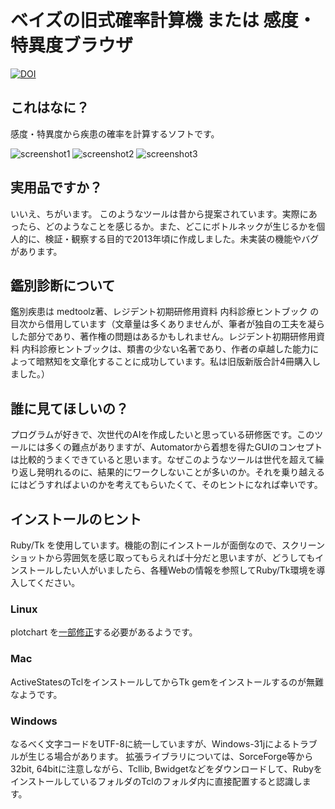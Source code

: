 ベイズの旧式確率計算機 または 感度・特異度ブラウザ
===

[![DOI](https://zenodo.org/badge/132083398.svg)](https://zenodo.org/badge/latestdoi/132083398)

## これはなに？
感度・特異度から疾患の確率を計算するソフトです。

![screenshot1](http://medfreak.info/wp/wp-content/uploads/2016/08/bayes0.png)
![screenshot2](http://medfreak.info/wp/wp-content/uploads/2016/08/bayes1.png)
![screenshot3](http://medfreak.info/wp/wp-content/uploads/2016/08/diagnosis.png)

## 実用品ですか？
いいえ、ちがいます。
このようなツールは昔から提案されています。実際にあったら、どのようなことを感じるか。また、どこにボトルネックが生じるかを個人的に、検証・観察する目的で2013年頃に作成しました。未実装の機能やバグがあります。

## 鑑別診断について
鑑別疾患は medtoolz著、レジデント初期研修用資料 内科診療ヒントブック の目次から借用しています（文章量は多くありませんが、筆者が独自の工夫を凝らした部分であり、著作権の問題はあるかもしれません。レジデント初期研修用資料 内科診療ヒントブックは、類書の少ない名著であり、作者の卓越した能力によって暗黙知を文章化することに成功しています。私は旧版新版合計4冊購入しました。）

## 誰に見てほしいの？
プログラムが好きで、次世代のAIを作成したいと思っている研修医です。このツールには多くの難点がありますが、Automatorから着想を得たGUIのコンセプトは比較的うまくできていると思います。なぜこのようなツールは世代を超えて繰り返し発明れるのに、結果的にワークしないことが多いのか。それを乗り越えるにはどうすればよいのかを考えてもらいたくて、そのヒントになれば幸いです。

## インストールのヒント
Ruby/Tk を使用しています。機能の割にインストールが面倒なので、スクリーンショットから雰囲気を感じ取ってもらえれば十分だと思いますが、どうしてもインストールしたい人がいましたら、各種Webの情報を参照してRuby/Tk環境を導入してください。
### Linux
plotchart を[一部修正](http://5zalt.hatenablog.com/entry/2014/11/22/170206)する必要があるようです。
### Mac
ActiveStatesのTclをインストールしてからTk gemをインストールするのが無難なようです。
### Windows
なるべく文字コードをUTF-8に統一していますが、Windows-31jによるトラブルが生じる場合があります。
拡張ライブラリについては、SorceForge等から32bit, 64bitに注意しながら、Tcllib, Bwidgetなどをダウンロードして、RubyをインストールしているフォルダのTclのフォルダ内に直接配置すると認識します。
